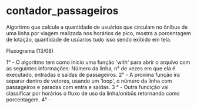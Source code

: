 # contador_passageiros
Algoritmo que calcule a quantidade de usuários que circulam no ônibus de uma linha por viagem realizada nos horários de pico, mostra a porcentagem de lotação, quantidade de usúarios tudo isso sendo exibido em tela.

Fluxograma (13/08)

1° - O algoritmo tem como inicio uma função 'with' para abrir o arquivo com as seguintes informações: Número da linha, n° de vezes em que ela é executado, entradas e saídas de passageiros.
2° - A proxima função ira separar dentro de vetores, usando um 'loop', o número da linha com passageiros e paradas com entra e saídas.
3 ° - Outra funcição vai classificar por horários o fluxo de uso da linha/onibûs retornando como porcentagem.
4° - 
